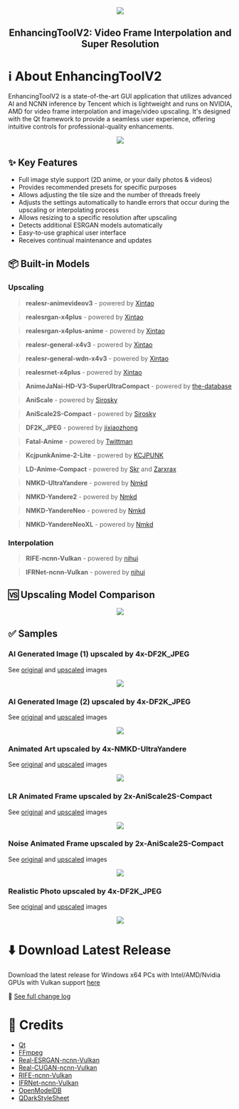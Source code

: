 <p align="center">
  <img src="EnhancingToolV2.ico">
  <h2 align="center"> EnhancingToolV2: Video Frame Interpolation and Super Resolution </h2>
  </a>
</p>

# ℹ️ About EnhancingToolV2
EnhancingToolV2 is a state-of-the-art GUI application that utilizes advanced AI and NCNN inference by Tencent which is lightweight and runs on NVIDIA, AMD for video frame interpolation and image/video upscaling. It's designed with the Qt framework to provide a seamless user experience, offering intuitive controls for professional-quality enhancements.
<p align="center">
<img src="src/GUI.png">
</p>

## ✨ Key Features
- Full image style support (2D anime, or your daily photos & videos)
- Provides recommended presets for specific purposes
- Allows adjusting the tile size and the number of threads freely
- Adjusts the settings automatically to handle errors that occur during the upscaling or interpolating process
- Allows resizing to a specific resolution after upscaling
- Detects additional ESRGAN models automatically
- Easy-to-use graphical user interface
- Receives continual maintenance and updates

## 📦 Built-in Models

### Upscaling
>**realesr-animevideov3** - powered by [Xintao](https://github.com/xinntao)

>**realesrgan-x4plus** - powered by [Xintao](https://github.com/xinntao)

>**realesrgan-x4plus-anime** - powered by [Xintao](https://github.com/xinntao)

>**realesr-general-x4v3** - powered by [Xintao](https://github.com/xinntao)

>**realesr-general-wdn-x4v3** - powered by [Xintao](https://github.com/xinntao)

>**realesrnet-x4plus** - powered by [Xintao](https://github.com/xinntao)

>**AnimeJaNai-HD-V3-SuperUltraCompact** - powered by [the-database](https://github.com/the-database)

>**AniScale** - powered by [Sirosky](https://github.com/Sirosky)

>**AniScale2S-Compact** - powered by [Sirosky](https://github.com/Sirosky)

>**DF2K_JPEG** - powered by [jixiaozhong](https://openmodeldb.info/users/jixiaozhong)

>**Fatal-Anime** - powered by [Twittman](https://openmodeldb.info/users/twittman)

>**KcjpunkAnime-2-Lite** - powered by [KCJPUNK](https://openmodeldb.info/users/kcjpunk)

>**LD-Anime-Compact** - powered by [Skr](https://openmodeldb.info/users/skr) and [Zarxrax](https://openmodeldb.info/users/zarxrax)

>**NMKD-UltraYandere** - powered by [Nmkd](https://openmodeldb.info/users/nmkd)

>**NMKD-Yandere2** - powered by [Nmkd](https://openmodeldb.info/users/nmkd)

>**NMKD-YandereNeo** - powered by [Nmkd](https://openmodeldb.info/users/nmkd)

>**NMKD-YandereNeoXL** - powered by [Nmkd](https://openmodeldb.info/users/nmkd)

### Interpolation
>**RIFE-ncnn-Vulkan** - powered by [nihui](https://github.com/nihui)

>**IFRNet-ncnn-Vulkan** - powered by [nihui](https://github.com/nihui)

## 🆚 Upscaling Model Comparison
<p align="center">
<img src="src/Model_Info.png">
</p>

## ✅ Samples
### AI Generated Image (1) upscaled by 4x-DF2K_JPEG
See [original](src/AI%20Generated%20Image%20(1)%20-%20Original.jpg) and [upscaled](src/AI%20Generated%20Image%20(1)%20-%204x-DF2K_JPEG.png) images
<p align="center">
<img src="src/AI Generated Image (1).png">
</p>

### AI Generated Image (2) upscaled by 4x-DF2K_JPEG
See [original](src/AI%20Generated%20Image%20(2)%20-%20Original.jpg) and [upscaled](src/AI%20Generated%20Image%20(2)%20-%204x-DF2K_JPEG.png) images
<p align="center">
<img src="src/AI Generated Image (2).png">
</p>

### Animated Art upscaled by 4x-NMKD-UltraYandere
See [original](src/Animated%20Art%20-%20Original.jpg) and [upscaled](src/Animated%20Art%20-%204x-NMKD-UltraYandere.png) images
<p align="center">
<img src="src/Animated Art.png">
</p>

### LR Animated Frame upscaled by 2x-AniScale2S-Compact
See [original](src/LR%20Animated%20Frame%20-%20Original.jpg) and [upscaled](src/LR%20Animated%20Frame%20-%202x-AniScale2S-Compact.png) images
<p align="center">
<img src="src/LR Animated Frame.png">
</p>

### Noise Animated Frame upscaled by 2x-AniScale2S-Compact
See [original](src/Noise%20Animated%20Frame%20-%20Original.jpg) and [upscaled](src/Noise%20Animated%20Frame%20-%202x-AniScale2S-Compact.png) images
<p align="center">
<img src="src/Noise Animated Frame.png">
</p>

### Realistic Photo upscaled by 4x-DF2K_JPEG
See [original](src/Realistic%20Photo%20-%20Original.jpg) and [upscaled](src/Realistic%20Photo%20-%204x-DF2K_JPEG.png) images
<p align="center">
<img src="src/Realistic Photo.png">
</p>

# ⬇️ Download Latest Release
Download the latest release for Windows x64 PCs with Intel/AMD/Nvidia GPUs with Vulkan support [here](https://github.com/leducthanhig/enhancing-tool-v2/releases/download/v2.5/EnhancingToolV2.Setup.msi)

📃 [See full change log](Change%20Log.txt)

# 💝 Credits
- [Qt](https://www.qt.io)
- [FFmpeg](https://ffmpeg.org)
- [Real-ESRGAN-ncnn-Vulkan](https://github.com/xinntao/Real-ESRGAN-ncnn-vulkan)
- [Real-CUGAN-ncnn-Vulkan](https://github.com/nihui/realcugan-ncnn-vulkan)
- [RIFE-ncnn-Vulkan](https://github.com/nihui/rife-ncnn-vulkan)
- [IFRNet-ncnn-Vulkan](https://github.com/nihui/ifrnet-ncnn-vulkan)
- [OpenModelDB](https://openmodeldb.info)
- [QDarkStyleSheet](https://github.com/ColinDuquesnoy/QDarkStyleSheet)
